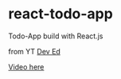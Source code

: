 # react-todo-app

Todo-App build with React.js

from YT [Dev Ed](https://www.youtube.com/channel/UClb90NQQcskPUGDIXsQEz5Q)

[Video here](https://www.youtube.com/watch?v=pCA4qpQDZD8&list=PL40xYS3d77B9A_Qf_MNgqKTLRo3savfLx&index=19&t=16s)
